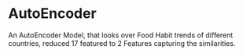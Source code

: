 # AutoEncoder
An AutoEncoder Model, that looks over Food Habit trends of different countries, reduced 17 featured to 2 Features capturing the similarities.
